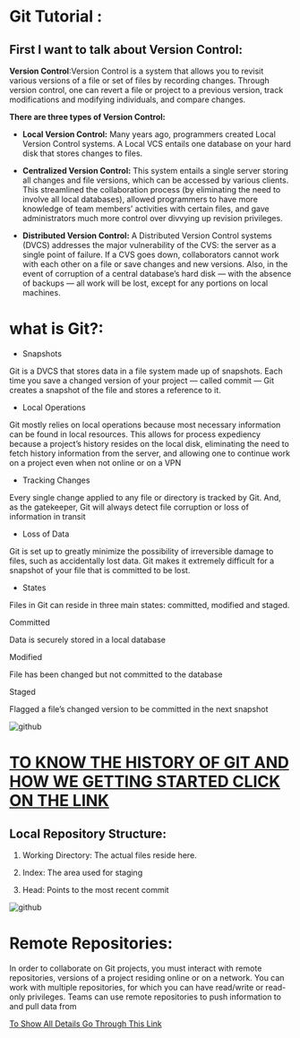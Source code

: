 # Git Tutorial :
## First I want to talk about Version Control:

 __Version Control__:Version Control is a system that allows you to revisit various versions of a file or set of files by recording changes. Through version control, one can revert a file or project to a previous version, track modifications and modifying individuals, and compare changes.
 
 __There are three types of Version Control:__
 
 * __Local Version Control:__
Many years ago, programmers created Local Version Control systems. A Local VCS entails one database on your hard disk that stores changes to files.

* __Centralized Version Control:__
 This system entails a single server storing all changes and file versions, which can be accessed by various clients. This streamlined the collaboration process (by eliminating the need to involve all local databases), allowed programmers to have more knowledge of team members’ activities with certain files, and gave administrators much more control over divvying up revision privileges.
 
 * __Distributed Version Control:__
A Distributed Version Control systems (DVCS) addresses the major vulnerability of the CVS: the server as a single point of failure. If a CVS goes down, collaborators cannot work with each other on a file or save changes and new versions. Also, in the event of corruption of a central database’s hard disk — with the absence of backups — all work will be lost, except for any portions on local machines.

# what is Git?:

* Snapshots

Git is a DVCS that stores data in a file system made up of snapshots. Each time you save a changed version of your project — called commit — Git creates a snapshot of the file and stores a reference to it.

* Local Operations

Git mostly relies on local operations because most necessary information can be found in local resources. This allows for process expediency because a project’s history resides on the local disk, eliminating the need to fetch history information from the server, and allowing one to continue work on a project even when not online or on a VPN

* Tracking Changes

Every single change applied to any file or directory is tracked by Git. And, as the gatekeeper, Git will always detect file corruption or loss of information in transit

* Loss of Data

Git is set up to greatly minimize the possibility of irreversible damage to files, such as accidentally lost data. Git makes it extremely difficult for a snapshot of your file that is committed to be lost.

* States

Files in Git can reside in three main states: committed, modified and staged.

Committed

Data is securely stored in a local database

Modified

File has been changed but not committed to the database


Staged

Flagged a file’s changed version to be committed in the next snapshot

![github](https://blog.udemy.com/wp-content/uploads/2015/08/image066.png)


# [TO KNOW THE HISTORY OF GIT AND HOW WE GETTING STARTED CLICK ON THE LINK ](https://blog.udemy.com/git-tutorial-a-comprehensive-guide/#3) 

## Local Repository Structure:

 1. Working Directory: The actual files reside here.
 
 1. Index: The area used for staging
 
 1. Head: Points to the most recent commit
 
 ![github](https://blog.udemy.com/wp-content/uploads/2015/08/image036.png)
 
 # __Remote Repositories:__
 
 In order to collaborate on Git projects, you must interact with remote repositories, versions of a project residing online or on a network. You can work with multiple repositories, for which you can have read/write or read-only privileges. Teams can use remote repositories to push information to and pull data from
 
 
 [To Show All Details Go Through This Link ](https://blog.udemy.com/git-tutorial-a-comprehensive-guide/#3)
